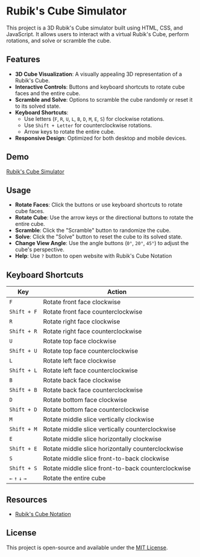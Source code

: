 # Rubik's Cube Simulator

This project is a 3D Rubik's Cube simulator built using HTML, CSS, and JavaScript. It allows users to interact with a virtual Rubik's Cube, perform rotations, and solve or scramble the cube.

## Features

- **3D Cube Visualization**: A visually appealing 3D representation of a Rubik's Cube.
- **Interactive Controls**: Buttons and keyboard shortcuts to rotate cube faces and the entire cube.
- **Scramble and Solve**: Options to scramble the cube randomly or reset it to its solved state.
- **Keyboard Shortcuts**:
  - Use letters (`F`, `R`, `U`, `L`, `B`, `D`, `M`, `E`, `S`) for clockwise rotations.
  - Use `Shift + Letter` for counterclockwise rotations.
  - Arrow keys to rotate the entire cube.
- **Responsive Design**: Optimized for both desktop and mobile devices.

## Demo

[Rubik's Cube Simulator]()

## Usage

- **Rotate Faces**: Click the buttons or use keyboard shortcuts to rotate cube faces.
- **Rotate Cube**: Use the arrow keys or the directional buttons to rotate the entire cube.
- **Scramble**: Click the "Scramble" button to randomize the cube.
- **Solve**: Click the "Solve" button to reset the cube to its solved state.
- **Change View Angle**: Use the angle buttons (`0°`, `20°`, `45°`) to adjust the cube's perspective.
- **Help**: Use `?` button to open website with Rubik's Cube Notation

## Keyboard Shortcuts

| Key             | Action                                             |
| --------------- | -------------------------------------------------- |
| `F`             | Rotate front face clockwise                        |
| `Shift + F`     | Rotate front face counterclockwise                 |
| `R`             | Rotate right face clockwise                        |
| `Shift + R`     | Rotate right face counterclockwise                 |
| `U`             | Rotate top face clockwise                          |
| `Shift + U`     | Rotate top face counterclockwise                   |
| `L`             | Rotate left face clockwise                         |
| `Shift + L`     | Rotate left face counterclockwise                  |
| `B`             | Rotate back face clockwise                         |
| `Shift + B`     | Rotate back face counterclockwise                  |
| `D`             | Rotate bottom face clockwise                       |
| `Shift + D`     | Rotate bottom face counterclockwise                |
| `M`             | Rotate middle slice vertically clockwise           |
| `Shift + M`     | Rotate middle slice vertically counterclockwise    |
| `E`             | Rotate middle slice horizontally clockwise         |
| `Shift + E`     | Rotate middle slice horizontally counterclockwise  |
| `S`             | Rotate middle slice front-to-back clockwise        |
| `Shift + S`     | Rotate middle slice front-to-back counterclockwise |
| `←` `↑` `↓` `→` | Rotate the entire cube                             |

## Resources

- [Rubik's Cube Notation](https://ruwix.com/the-rubiks-cube/notation/)

## License

This project is open-source and available under the [MIT License](LICENSE).
